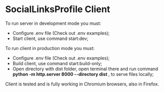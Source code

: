 # SocialLinksProfile Client

To run server in development mode you must:
- Configure .env file (Check out .env examples);
- Start client, use command start:dev;

To run client in production mode you must:
- Configure .env file (Check out .env examples);
- Build client, use command start:build-only;
- Open directory with dist folder, open terminal there and run command <strong>python -m http.server 8000 --directory dist </strong>, to serve files locally;

Client is tested and is fully working in Chromium browsers, also in Firefox.